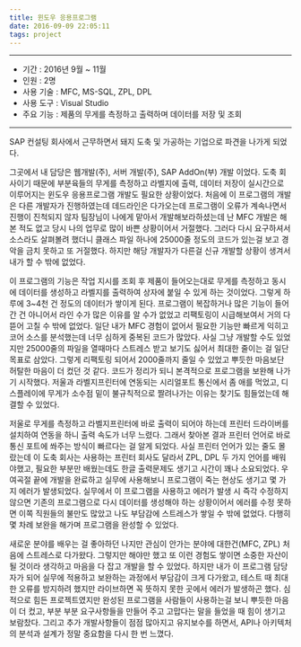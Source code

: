 ```yaml
---
title: 윈도우 응용프로그램
date: 2016-09-09 22:05:11
tags: project
---
```


---

- 기간 : 2016년 9월 ~ 11월
- 인원 : 2명
- 사용 기술 : MFC, MS-SQL, ZPL, DPL
- 사용 도구 : Visual Studio
- 주요 기능 : 제품의 무게를 측정하고 출력하며 데이터를 저장 및 조회

---

SAP 컨설팅 회사에서 근무하면서 돼지 도축 및 가공하는 기업으로 파견을 나가게 되었다. 

그곳에서 내 담당은 웹개발(주), 서버 개발(주), SAP AddOn(부) 개발 이었다. 도축 회사이기 때문에 부분육들의 무게를 측정하고 라벨지에 출력, 데이터 저장이 실시간으로 이루어지는 윈도우 응용프로그램 개발도 필요한 상황이었다. 처음에 이 프로그램의 개발은 다른 개발자가 진행하였는데 데드라인은 다가오는데 프로그램이 오류가 계속나면서 진행이 진척되지 않자 팀장님이 나에게 맡아서 개발해보라하셨는데 난 MFC 개발은 해본 적도 없고 당시 나의 업무로 많이 바쁜 상황이어서 거절했다. 그러다 다시 요구하셔서 소스라도 살펴볼려 했더니 클래스 파일 하나에 25000줄 정도의 코드가 있는걸 보고 경악을 금치 못하고 또 거절했다. 하지만 해당 개발자가 다른걸 신규 개발할 상황이 생겨서 내가 할 수 밖에 없었다. 

이 프로그램의 기능은 작업 지시를 조회 후 제품이 들어오는대로 무게를 측정하고 동시에 데이터를 생성하고 라벨지를 출력하여 상자에 붙일 수 있게 하는 것이었다. 그렇게 하루에 3~4천 건 정도의 데이터가 쌓이게 된다. 프로그램이 복잡하거나 많은 기능이 들어간 건 아니어서 라인 수가 많은 이유를 알 수가 없었고 리팩토링이 시급해보여서 거의 다 뜯어 고칠 수 밖에 없었다. 일단 내가 MFC 경험이 없어서 필요한 기능만 빠르게 익히고 코어 소스를 분석했는데 너무 심하게 중복된 코드가 많았다. 사실 그냥 개발할 수도 있었지만 25000줄의 파일을 열때마다 스트레스 받고 보기도 싫어서 최대한 줄이는 걸 일단 목표로 삼았다. 그렇게 리팩토링 되어서 2000줄까지 줄일 수 있었고 뿌듯한 마음보단 허탈한 마음이 더 컸던 것 같다. 코드가 정리가 되니 본격적으로 프로그램을 보완해 나가기 시작했다. 저울과 라벨지프린터에 연동되는 시리얼포트 통신에서 좀 애를 먹었고, 디스플레이에 무게가 소수점 밑이 불규칙적으로 짤려나가는 이유는 찾기도 힘들었는데 해결할 수 있었다.

저울로 무게를 측정하고 라벨지프린터에 바로 출력이 되어야 하는데 프린터 드라이버를 설치하여 연동을 하니 출력 속도가 너무 느렸다. 그래서 찾아본 결과 프린터 언어로 바로 통신 포트에 쏴주는 방식이 빠르다는 걸 알게 되었다. 사실 프린터 언어가 있는 줄도 몰랐는데 이 도축 회사는 사용하는 프린터 회사도 달라서 ZPL, DPL 두 가지 언어를 배워야했고, 필요한 부분만 배웠는데도 한글 출력문제도 생기고 시간이 꽤나 소요되었다. 우여곡절 끝에 개발을 완료하고 실무에 사용해보니 프로그램이 죽는 현상도 생기고 몇 가지 에러가 발생되었다. 실무에서 이 프로그램을 사용하고 에러가 발생 시 즉각 수정하지 않으면 기존의 프로그램으로 다시 데이터를 생성해야 하는 상황이어서 에러를 수정 못하면 이쪽 직원들의 불만도 많았고 나도 부담감에 스트레스가 쌓일 수 밖에 없었다. 다행히 몇 차례 보완을 해가며 프로그램을 완성할 수 있었다. 

새로운 분야를 배우는 걸 좋아하던 나지만 관심이 안가는 분야에 대한건(MFC, ZPL) 처음에 스트레스로 다가왔다. 그렇지만 해야만 했고 또 이런 경험도 쌓이면 소중한 자산이 될 것이라 생각하고 마음을 다 잡고 개발을 할 수 있었다. 하지만 내가 이 프로그램 담당자가 되어 실무에 적용하고 보완하는 과정에서 부담감이 크게 다가왔고, 테스트 때 최대한 오류를 방지하려 했지만 라이브하면 꼭 뜻하지 못한 곳에서 에러가 발생하곤 했다. 심적으로 힘든 프로젝트였지만 완성된 프로그램을 사람들이 사용하는걸 보니 뿌듯한 마음이 더 컸고, 부분 부분 요구사항들을 만들어 주고 고맙다는 말을 들었을 때 힘이 생기고 보람찼다. 그리고 추가 개발사항들이 점점 많아지고 유지보수를 하면서, API나 아키텍처의 분석과 설계가 정말 중요함을 다시 한 번 느꼈다.